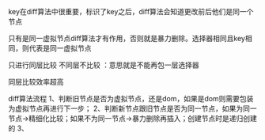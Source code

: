key在diff算法中很重要，标识了key之后，diff算法会知道更改前后他们是同一个节点

只有是同一虚拟节点diff算法才有作用，否则就是暴力删除。选择器相同且key相同，则代表是同一虚拟节点

只进行同层比较 不同层不比较 ：意思就是不能再包一层选择器

同层比较效率超高

diff算法流程
1、判断旧节点是否为虚拟节点，还是dom，如果是dom则需要包装为虚拟节点再进行下一步；
2、判断新节点跟旧节点是否为同一节点，如果为同一节点->精细化比较；如果不为同一节点->暴力删除再插入；创建节点时是递归创建的
3、
